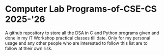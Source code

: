 # Computer Lab Programs-of-CSE-CS 2025-'26
A github repository to store all the DSA in C and Python programs given and done in my IT Workshop practical classes till date. Only for my personal usage and any other people who are interested to follow this list are to follow at their own risk.
